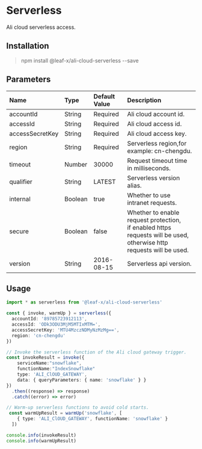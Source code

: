 # Serverless

Ali cloud serverless access.

## Installation

> npm install @leaf-x/ali-cloud-serverless --save

## Parameters

| Name            | Type    | Default Value | Description                                                                                                                  |
| :-------------- | :------ | :------------ | :--------------------------------------------------------------------------------------------------------------------------- |
| accountId       | String  | Required      | Ali cloud account id.                                                                                                        |
| accessId        | String  | Required      | Ali cloud access id.                                                                                                         |
| accessSecretKey | String  | Required      | Ali cloud access key.                                                                                                        |
| region          | String  | Required      | Serverless region,for example: cn-chengdu.                                                                                   |
| timeout         | Number  | 30000         | Request timeout time in milliseconds.                                                                                        |
| qualifier       | String  | LATEST        | Serverless version alias.                                                                                                    |
| internal        | Boolean | true          | Whether to use intranet requests.                                                                                            |
| secure          | Boolean | false         | Whether to enable request protection, <br>if enabled https requests will be used, otherwise http requests will be used.</br> |
| version         | String  | 2016-08-15    | Serverless api version.                                                                                                      |

## Usage

```typescript
import * as serverless from '@leaf-x/ali-cloud-serverless'

const { invoke, warmUp } = serverless({
  accountId: '89785723912113',
  accessId: 'ODk3ODU3MjM5MTIxMTM=',
  accessSecretKey: 'MTU4MzczNDMyNzMzMg==',
  region: 'cn-chengdu'
})

// Invoke the serverless function of the Ali cloud gateway trigger.
const invokeResult = invoke({
    serviceName:"snowflake",
    functionName:"IndexSnowflake"
    type: 'ALI_ClOUD_GATEWAY',
    data: { queryParameters: { name: 'snowflake' } }
})
  .then((response) => response)
  .catch((error) => error)

// Warm-up serverless functions to avoid cold starts.
 const warmUpResult = warmUp('snowflake', [
    { type: 'ALI_ClOUD_GATEWAY', functionName: 'snowflake' }
  ])

console.info(invokeResult)
console.info(warmUpResult)
```
